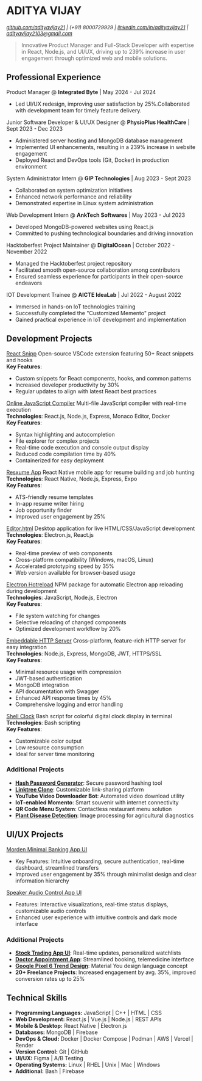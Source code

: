 ADITYA VIJAY
============

<i><font size="2"><a href="https://github.com/adityavijay21">github.com/adityavijay21</a> | (+91) 8000729929 |  <a href="https://www.linkedin.com/in/adityavijay21/">linkedin.com/in/adityavijay21</a>  | adityavijay2103@gmail.com</font> </i>

> Innovative Product Manager and Full-Stack Developer with expertise in React, Node.js, and UI/UX, driving up to 239% increase in user engagement through optimized web and mobile solutions.

## Professional Experience

 Product Manager @ **Integrated Byte** | May 2024 - Jul 2024
- Led UI/UX redesign, improving user satisfaction by 25%.Collaborated with development team for timely feature delivery.

Junior Software Developer & UI/UX Designer @ **PhysioPlus HealthCare** | Sept 2023 - Dec 2023
- Administered server hosting and MongoDB database management
- Implemented UI enhancements, resulting in a 239% increase in website engagement
- Deployed React and DevOps tools (Git, Docker) in production environment

System Administrator Intern @ **GIP Technologies** | Aug 2023 - Sept 2023
- Collaborated on system optimization initiatives
- Enhanced network performance and reliability
- Demonstrated expertise in Linux system administration

Web Development Intern @ **AnkTech Softwares** | May 2023 - Jul 2023
- Developed MongoDB-powered websites using React.js
- Committed to pushing technological boundaries and driving innovation

Hacktoberfest Project Maintainer @ **DigitalOcean** | October 2022 - November 2022 
- Managed the Hacktoberfest project repository
- Facilitated smooth open-source collaboration among contributors
- Ensured seamless experience for participants in their open-source endeavors

IOT Development Trainee @ **AICTE IdeaLab** | Jul 2022 - August 2022
- Immersed in hands-on IoT technologies training
- Successfully completed the "Customized Memento" project
- Gained practical experience in IoT development and implementation


## Development Projects

[React Snipp](https://github.com/adityavijay21/reactsnipp) Open-source VSCode extension featuring 50+ React snippets and hooks \
**Key Features**:
- Custom snippets for React components, hooks, and common patterns
- Increased developer productivity by 30%
- Regular updates to align with latest React best practices

[Online JavaScript Compiler](https://github.com/adityavijay21/javascript-compiler) Multi-file JavaScript compiler with real-time execution \
**Technologies**: React.js, Node.js, Express, Monaco Editor, Docker \
**Key Features**:
- Syntax highlighting and autocompletion
- File explorer for complex projects
- Real-time code execution and console output display
- Reduced code compilation time by 40%
- Containerized for easy deployment

[Resxume App](https://github.com/resxume/resxume-app) React Native mobile app for resume building and job hunting \
**Technologies**: React Native, Node.js, Express, Expo \
**Key Features**:
- ATS-friendly resume templates
- In-app resume writer hiring
- Job opportunity finder
- Improved user engagement by 25%

[Editor.html](https://github.com/adityavijay21/editor.html) Desktop application for live HTML/CSS/JavaScript development \
**Technologies**: Electron.js, React.js \
**Key Features**:
- Real-time preview of web components
- Cross-platform compatibility (Windows, macOS, Linux)
- Accelerated prototyping speed by 35%
- Web version available for browser-based usage

[Electron Hotreload](https://github.com/adityavijay21/electron-hotreload) NPM package for automatic Electron app reloading during development \
**Technologies**: JavaScript, Node.js, Electron \
**Key Features**:
- File system watching for changes
- Selective reloading of changed components
- Optimized development workflow by 20%

[Embeddable HTTP Server](https://github.com/adityavijay21/Embedded-HTTP-Server) Cross-platform, feature-rich HTTP server for easy integration \
**Technologies**: Node.js, Express, MongoDB, JWT, HTTPS/SSL \
**Key Features**:
- Minimal resource usage with compression
- JWT-based authentication
- MongoDB integration
- API documentation with Swagger
- Enhanced API response times by 45%
- Comprehensive logging and error handling

[Shell Clock](https://github.com/adityavijay21/colorful-digital-clock-script) Bash script for colorful digital clock display in terminal \
**Technologies**: Bash scripting \
**Key Features**:
- Customizable color output
- Low resource consumption
- Ideal for server time monitoring
  
### Additional Projects
- [**Hash Password Generator**](https://github.com/adityavijay21/hash-password-generator): Secure password hashing tool
- [**Linktree Clone**](https://github.com/adityavijay21/linktree): Customizable link-sharing platform
- **YouTube Video Downloader Bot**: Automated video download utility
- **IoT-enabled Momento**: Smart souvenir with internet connectivity
- **QR Code Menu System**: Contactless restaurant menu solution
- [**Plant Disease Detection**](https://github.com/adityavijay21/Plant-Disease-Detection-Using-DIP): Image processing for agricultural diagnostics



## UI/UX Projects

[Morden Minimal Banking App UI](https://www.figma.com/community/file/1353922239204602407/morden-minimal-banking-app-ui)
- Key Features: Intuitive onboarding, secure authentication, real-time dashboard, streamlined transfers
- Improved user engagement by 35% through minimalist design and clear information hierarchy

 [Speaker Audio Control App UI](https://www.figma.com/community/file/1353915728978059810/speaker-audio-control-app-ui)
- Features: Interactive visualizations, real-time status displays, customizable audio controls
- Enhanced user experience with intuitive controls and dark mode interface

### Additional Projects

- [**Stock Trading App UI**](https://www.instagram.com/p/CVSIWCfgo2u/?img_index=1): Real-time updates, personalized watchlists
- [**Doctor Appointment App**](https://www.instagram.com/p/CVUeCmYDial/?img_index=1): Streamlined booking, telemedicine interface
- [**Google Pixel 6 Trend Design**](https://www.instagram.com/p/CVRyGvlFW5s/?img_index=1): Material You design language concept
- **20+ Freelance Projects**: Increased engagement by avg. 35%, improved conversion rates up to 25%



## Technical Skills

- **Programming Languages:** JavaScript | C++ | HTML | CSS
- **Web Development:** React.js | Vue.js | Node.js | REST APIs
- **Mobile & Desktop:** React Native | Electron.js
- **Databases:** MongoDB | Firebase
- **DevOps & Cloud:** Docker | Docker Compose | Podman | AWS | Vercel | Render
- **Version Control:** Git | GitHub
- **UI/UX:** Figma | A/B Testing
- **Operating Systems:** Linux | RHEL | Unix | Mac | Windows
- **Additional:** Bash | Firebase
